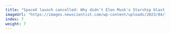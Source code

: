 ```yaml
---
title: "SpaceX launch cancelled: Why didn't Elon Musk's Starship blast off?"
imageUrl: "https://images.newscientist.com/wp-content/uploads/2023/04/17143548/SEI_152279121.jpg?width=600"
index: 7
weight: 7
---
```


